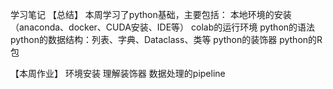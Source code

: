 学习笔记
【总结】
本周学习了python基础，主要包括：
本地环境的安装（anaconda、docker、CUDA安装、IDE等）
colab的运行环境
python的语法
python的数据结构：列表、字典、Dataclass、类等
python的装饰器
python的R包

【本周作业】
环境安装
理解装饰器
数据处理的pipeline

